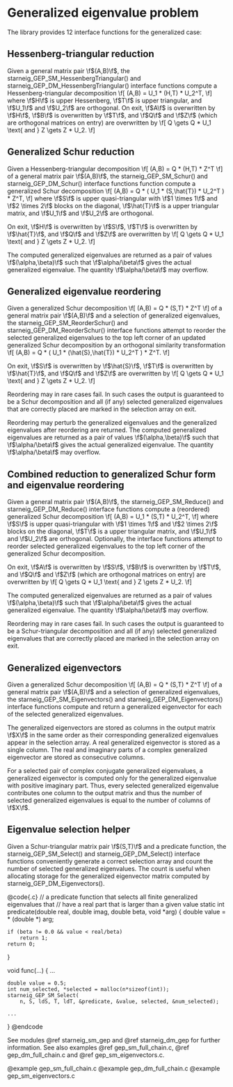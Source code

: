 # Generalized eigenvalue problem

The library provides 12 interface functions for the generalized case:

## Hessenberg-triangular reduction

Given a general matrix pair \f$(A,B)\f$, the
starneig_GEP_SM_HessenbergTriangular() and
starneig_GEP_DM_HessenbergTriangular() interface functions compute a
Hessenberg-triangular decomposition
\f[
    (A,B) = U_1 * (H,T) * U_2^T,
\f]
where \f$H\f$ is upper Hessenberg, \f$T\f$ is upper triangular, and
\f$U_1\f$ and \f$U_2\f$ are orthogonal. On exit, \f$A\f$ is overwritten by
\f$H\f$, \f$B\f$ is overwritten by \f$T\f$, and \f$Q\f$ and \f$Z\f$ (which are
orthogonal matrices on entry) are overwritten by
\f[
    Q \gets Q * U_1 \text{ and } Z \gets Z * U_2.
\f]

## Generalized Schur reduction

Given a Hessenberg-triangular decomposition
\f[
    (A,B) = Q * (H,T) * Z^T
\f]
of a general matrix pair \f$(A,B)\f$, the starneig_GEP_SM_Schur() and
starneig_GEP_DM_Schur() interface functions function compute a generalized
Schur decomposition
\f[
    (A,B) = Q * ( U_1 * (S,\hat{T}) * U_2^T ) * Z^T,
\f]
where \f$S\f$ is upper quasi-triangular with \f$1 \times 1\f$ and
\f$2 \times 2\f$ blocks on the diagonal, \f$\hat{T}\f$ is a upper triangular
matrix, and \f$U_1\f$ and \f$U_2\f$ are orthogonal.

On exit, \f$H\f$ is overwritten by \f$S\f$, \f$T\f$ is overwritten by
\f$\hat{T}\f$, and \f$Q\f$ and \f$Z\f$ are overwritten by
\f[
    Q \gets Q * U_1 \text{ and } Z \gets Z * U_2.
\f]

The computed generalized eigenvalues are returned as a pair of values
\f$(\alpha,\beta)\f$ such that \f$\alpha/\beta\f$ gives the actual
generalized eigenvalue. The quantity \f$\alpha/\beta\f$ may overflow.

## Generalized eigenvalue reordering

Given a generalized Schur decomposition
\f[
    (A,B) = Q * (S,T) * Z^T
\f]
of a general matrix pair \f$(A,B)\f$ and a selection of generalized
eigenvalues, the starneig_GEP_SM_ReorderSchur() and
starneig_GEP_DM_ReorderSchur() interface functions attempt to reorder the
selected generalized eigenvalues to the top left corner of an updated
generalized Schur decomposition by an orthogonal similarity transformation
\f[
    (A,B) = Q * ( U_1 * (\hat{S},\hat{T}) * U_2^T ) * Z^T.
\f]

On exit, \f$S\f$ is overwritten by \f$\hat{S}\f$, \f$T\f$ is overwritten by
\f$\hat{T}\f$, and \f$Q\f$ and \f$Z\f$ are overwritten by
\f[
    Q \gets Q * U_1 \text{ and } Z \gets Z * U_2.
\f]

Reordering may in rare cases fail. In such cases the output is guaranteed to
be a Schur decomposition and all (if any) selected generalized eigenvalues
that are correctly placed are marked in the selection array on exit.

Reordering may perturb the generalized eigenvalues and the generalized
eigenvalues after reordering are returned. The computed generalized
eigenvalues are returned as a pair of values \f$(\alpha,\beta)\f$ such
that \f$\alpha/\beta\f$ gives the actual generalized eigenvalue. The quantity
\f$\alpha/\beta\f$ may overflow.

## Combined reduction to generalized Schur form and eigenvalue reordering

Given a general matrix pair \f$(A,B)\f$, the starneig_GEP_SM_Reduce() and
starneig_GEP_DM_Reduce() interface functions compute a (reordered) generalized
Schur decomposition
\f[
    (A,B) = U_1 * (S,T) * U_2^T,
\f]
where \f$S\f$ is upper quasi-triangular with \f$1 \times 1\f$ and
\f$2 \times 2\f$ blocks on the diagonal, \f$T\f$ is a upper triangular
matrix, and \f$U_1\f$ and \f$U_2\f$ are orthogonal. Optionally, the interface
functions attempt to reorder selected generalized eigenvalues to the top left
corner of the generalized Schur decomposition.

On exit, \f$A\f$ is overwritten by \f$S\f$, \f$B\f$ is overwritten by
\f$T\f$, and \f$Q\f$ and \f$Z\f$ (which are orthogonal matrices on entry) are
overwritten by
\f[
    Q \gets Q * U_1 \text{ and } Z \gets Z * U_2.
\f]

The computed generalized eigenvalues are returned as a pair of values
\f$(\alpha,\beta)\f$ such that \f$\alpha/\beta\f$ gives the actual
generalized eigenvalue. The quantity \f$\alpha/\beta\f$ may overflow.

Reordering may in rare cases fail. In such cases the output is guaranteed to
be a Schur-triangular decomposition and all (if any) selected generalized
eigenvalues that are correctly placed are marked in the selection array on
exit.

## Generalized eigenvectors

Given a generalized Schur decomposition
\f[
    (A,B) = Q * (S,T) * Z^T
\f]
of a general matrix pair \f$(A,B)\f$ and a selection of generalized
eigenvalues, the starneig_GEP_SM_Eigenvectors() and
starneig_GEP_DM_Eigenvectors() interface functions compute and return a
generalized eigenvector for each of the selected generalized eigenvalues.

The generalized eigenvectors are stored as columns in the output matrix \f$X\f$
in the same order as their corresponding generalized eigenvalues appear in the
selection array. A real generalized eigenvector is stored as a single column.
The real and imaginary parts of a complex generalized eigenvector are stored as
consecutive columns.

For a selected pair of complex conjugate generalized eigenvalues, a
generalized eigenvector is computed only for the generalized eigenvalue with
positive imaginary part. Thus, every selected generalized eigenvalue
contributes one column to the output matrix and thus the number of selected
generalized eigenvalues is equal to the number of columns of \f$X\f$.

## Eigenvalue selection helper

Given a Schur-triangular matrix pair \f$(S,T)\f$ and a predicate function,
the starneig_GEP_SM_Select() and starneig_GEP_DM_Select() interface functions
conveniently generate a correct selection array and count the
number of selected generalized eigenvalues. The count is useful when
allocating storage for the generalized eigenvector matrix computed by
starneig_GEP_DM_Eigenvectors().

@code{.c}
// a predicate function that selects all finite generalized eigenvalues that
// have a real part that is larger than a given value
static int predicate(double real, double imag, double beta, void *arg)
{
    double value = * (double *) arg;

    if (beta != 0.0 && value < real/beta)
        return 1;
    return 0;
}

void func(...)
{
    ...

    double value = 0.5;
    int num_selected, *selected = malloc(n*sizeof(int));
    starneig_GEP_SM_Select(
        n, S, ldS, T, ldT, &predicate, &value, selected, &num_selected);

    ...
}
@endcode

See modules @ref starneig_sm_gep and @ref starneig_dm_gep for further
information. See also examples @ref gep_sm_full_chain.c,
@ref gep_dm_full_chain.c and @ref gep_sm_eigenvectors.c.

@example gep_sm_full_chain.c
@example gep_dm_full_chain.c
@example gep_sm_eigenvectors.c
